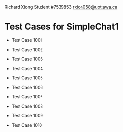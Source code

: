 Richard Xiong 
Student #7539853 
rxion058@uottawa.ca 

# Test Cases for SimpleChat1

* Test Case 1001

* Test Case 1002

* Test Case 1003

* Test Case 1004

* Test Case 1005

* Test Case 1006

* Test Case 1007

* Test Case 1008

* Test Case 1009

* Test Case 1010
